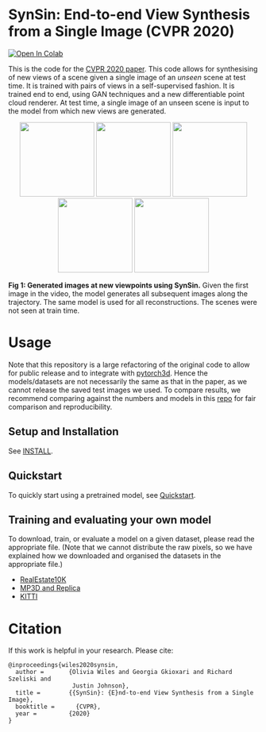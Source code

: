 <h1> SynSin: End-to-end View Synthesis from a Single Image (CVPR 2020) </h1>

<a target="_blank" href="https://colab.research.google.com/github/https://colab.research.google.com/drive/1w62hhT4ZdNfmzdHiLYuoCXUCQjImZ_N2">
  <img src="https://colab.research.google.com/assets/colab-badge.svg" alt="Open In Colab"/>
</a>

This is the code for the [CVPR 2020 paper](https://arxiv.org/abs/1912.08804).
This code allows for synthesising of new views of a scene given a single image of an <em>unseen</em> scene at test time.
It is trained with pairs of views in a self-supervised fashion.
It is trained end to end, using GAN techniques and a new differentiable point cloud renderer.
At test time, a single image of an unseen scene is input to the model from which new views are generated.

<p align="center">
  <img width='150' height='150' src="http://www.robots.ox.ac.uk/~ow/videos/media24.gif"/> 
  <img width='150' height='150' src="http://www.robots.ox.ac.uk/~ow/videos/media2.gif"/> 
  <img width='150' height='150' src="http://www.robots.ox.ac.uk/~ow/videos/media18.gif"/> 
  <img width='150' height='150' src="http://www.robots.ox.ac.uk/~ow/videos/media9.gif"/> 
  <img width='150' height='150' src="http://www.robots.ox.ac.uk/~ow/videos/media5.gif"/> 
     
   **Fig 1: Generated images at new viewpoints using SynSin.** Given the first image in the video, the model generates all subsequent images along the trajectory. The same model is used for all reconstructions. The scenes were not seen at train time.
</p>

# Usage

Note that this repository is a large refactoring of the original code to allow for public release
and to integrate with [pytorch3d](https://github.com/facebookresearch/pytorch3d).
Hence the models/datasets are not necessarily the same as that in the paper, as we cannot release
the saved test images we used.
To compare results, we recommend comparing against the numbers and models in this [repo](./evaluation/RESULTS.md) for fair comparison
and reproducibility.

## Setup and Installation 
See [INSTALL](./INSTALL.md).

## Quickstart 
To quickly start using a pretrained model, see [Quickstart](./QUICKSTART.md).

<h2> Training and evaluating your own model </h2>

To download, train, or evaluate a model on a given dataset, please read the appropriate file.
(Note that we cannot distribute the raw pixels, so we have explained how we downloaded and organised the datasets in the appropriate file.)

- [RealEstate10K](./REALESTATE.md)
- [MP3D and Replica](./MP3D.md)
- [KITTI](./KITTI.md)

<h1>Citation</h1>
If this work is helpful in your research. Please cite:

```
@inproceedings{wiles2020synsin,
  author =       {Olivia Wiles and Georgia Gkioxari and Richard Szeliski and 
                  Justin Johnson},
  title =        {{SynSin}: {E}nd-to-end View Synthesis from a Single Image},
  booktitle =      {CVPR},
  year =         {2020}
}
```
